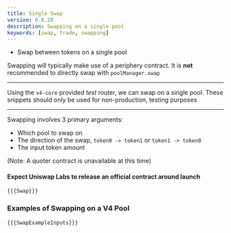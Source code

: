 ```yaml
---
title: Single Swap
version: 0.8.20
description: Swapping on a single pool
keywords: [swap, trade, swapping]
---
```


- Swap between tokens on a single pool

Swapping will typically make use of a periphery contract. It is **not** recommended to directly swap with `poolManager.swap`

---

Using the `v4-core` provided _test_ router, we can swap on a single pool. These snippets should only be used for non-production, testing purposes

---

Swapping involves 3 primary arguments:

- Which pool to swap on
- The direction of the swap, `token0 -> token1` or `token1 -> token0`
- The input token amount

(Note: A quoter contract is unavailable at this time)

#### Expect Uniswap Labs to release an official contract around launch

```solidity
{{{Swap}}}
```

### Examples of Swapping on a V4 Pool

```solidity
{{{SwapExampleInputs}}}
```
